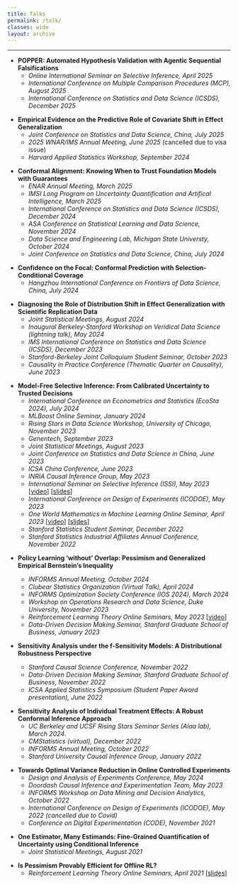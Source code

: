 ```yaml
---
title: Talks
permalink: /talk/ 
classes: wide
layout: archive
---
```


---

- **POPPER: Automated Hypothesis Validation with Agentic Sequential Falsifications**   
  - *Online International Seminar on Selective Inference, April 2025*   
  - *International Conference on Multiple Comparison Procedures (MCP), August 2025* 
  - *International Conference on Statistics and Data Science (ICSDS), December 2025*

<span> </span>


- **Empirical Evidence on the Predictive Role of Covariate Shift in Effect Generalization**   
  - *Joint Conference on Statistics and Data Science, China, July 2025*  
  - *2025 WNAR/IMS Annual Meeting, June 2025* (cancelled due to visa issue) 
  - *Harvard Applied Statistics Workshop, September 2024*

<span> </span>

- **Conformal Alignment: Knowing When to Trust Foundation Models with Guarantees**  
  - *ENAR Annual Meeting, March 2025*  
  - *IMSI Long Program on Uncertainty Quantification and Artifical Intelligence, March 2025* 
  - *International Conference on Statistics and Data Science (ICSDS), December 2024*  
  - *ASA Conference on Statistical Learning and Data Science, November 2024* 
  - *Data Science and Engineering Lab, Michigan State Universty, October 2024*  
  - *Joint Conference on Statistics and Data Science, China, July 2024*

<span> </span>

- **Confidence on the Focal: Conformal Prediction with Selection-Conditional Coverage**   
  - *Hangzhou International Conference on Frontiers of Data Science, China, July 2024*
 
<span> </span>


- **Diagnosing the Role of Distribution Shift in Effect Generalization with Scientific Replication Data**     
  - *Joint Statistical Meetings, August 2024*  
  - *Inaugural Berkeley-Stanford Workshop on Veridical Data Science (lightning talk), May 2024*
  - *IMS International Conference on Statistics and Data Science (ICSDS), December 2023*
  - *Stanford-Berkeley Joint Colloquium Student Seminar, October 2023*
  - *Causality in Practice Conference (Thematic Quarter on Causality), June 2023*   

<span> </span>

- **Model-Free Selective Inference: From Calibrated Uncertainty to Trusted Decisions**    
  - *International Conference on Econometrics and Statistics (EcoSta 2024), July 2024*   
  - *MLBoost Online Seminar, January 2024*
  - *Rising Stars in Data Science Workshop, University of Chicago, November 2023*  
  - *Genentech, September 2023*
  - *Joint Statistical Meetings, August 2023*   
  - *Joint Conference on Statistics and Data Science in China, June 2023*   
  - *ICSA China Conference, June 2023*    
  - *INRIA Causal Inference Group, May 2023*  
  - *International Seminar on Selective Inference (ISSI), May 2023*   [[video](https://drive.google.com/file/d/1GLCAxfoc2VbM_rdrxVzqLYGrxumpzdGU/view)] [[slides](/assets/files/slides_ISSI.pdf)]
  - *International Conference on Design of Experiments (ICODOE), May 2023*  
  - *One World Mathematics in Machine Learning Online Seminar, April 2023* [[video](https://www.youtube.com/watch?v=YEpvHsHCCvQ)] [[slides](/assets/files/one_world_selective_conformal_slides.pdf)]  
  - *Stanford Statistics Student Seminar, December 2022* 
  - *Stanford Statistics Industrial Affiliates Annual Conference, November 2022*  

<span> </span>

- **Policy Learning ‘without’ Overlap: Pessimism and Generalized Empirical Bernstein’s Inequality**    
  - *INFORMS Annual Meeting, October 2024*  
  - *Clubear Statistics Organization (Virtual Talk), April 2024* 
  - *INFORMS Optimization Society
Conference (IOS 2024), March 2024*  
  - *Workshop on Operations Research and Data Science, Duke University, November 2023*     
  - *Reinforcement Learning Theory Online Seminars, May 2023*   [[video](https://youtu.be/E54sFbD0VaU)]   
  - *Data-Driven Decision Making Seminar, Stanford Graduate School of Business, January 2023*  

  <span> </span>

- **Sensitivity Analysis under the f-Sensitivity Models: A Distributional Robustness Perspective**    
  - *Stanford Causal Science Conference, November 2022*  
  - *Data-Driven Decision Making Seminar, Stanford Graduate School of Business, November 2022*  
  - *ICSA Applied Statistics Symposium (Student Paper Award presentation), June 2022*  

<span> </span>

- **Sensitivity Analysis of Individual Treatment Effects: A Robust Conformal Inference Approach**    
  - *UC Berkeley and UCSF Rising Stars Seminar Series (Alaa lab), March 2024*. 
  - *CMStatistics (virtual), December 2022*  
  - *INFORMS Annual Meeting, October 2022*  
  - *Stanford University Causal Inference Group, January 2022*  

<span> </span>

- **Towards Optimal Variance Reduction in Online Controlled Experiments**     
  - *Design and Analysis of Experiments Conference, May 2024*  
  - *Doordash Causal Inference and Experimentation Team, May 2023*  
  - *INFORMS Workshop on Data Mining and Decision Analytics, October 2022*  
  - *International Conference on Design of Experiments (ICODOE), May 2022 (cancelled due to Covid)*  
  - *Conference on Digital Experimentation (CODE), November 2021*         

<span> </span>

- **One Estimator, Many Estimands: Fine-Grained Quantification of Uncertainty using Conditional Inference**      
  - *Joint Statistical Meetings, August 2021*

<span> </span>

- **Is Pessimism Provably Efficient for Offline RL?**      
  - *Reinforcement Learning Theory Online Seminars, April 2021* [[slides](/assets/files/slides_pessimism.pdf)]   


<!-- <span style="color:#126FB0;">[*Colored are upcoming talks]</span> -->
